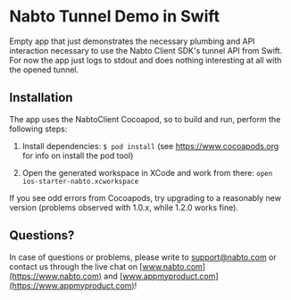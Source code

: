 # Nabto Tunnel Demo in Swift

Empty app that just demonstrates the necessary plumbing and API
interaction necessary to use the Nabto Client SDK's tunnel API from
Swift. For now the app just logs to stdout and does nothing interesting at
all with the opened tunnel.

## Installation

The app uses the NabtoClient Cocoapod, so to build and run, perform the following steps:

1. Install dependencies: `$ pod install` (see https://www.cocoapods.org for info on install the pod tool)

2. Open the generated workspace in XCode and work from there: `open ios-starter-nabto.xcworkspace`

If you see odd errors from Cocoapods, try upgrading to a reasonably new version (problems observed with 1.0.x, while 1.2.0 works fine).

## Questions?

In case of questions or problems, please write to support@nabto.com or contact us through the live chat on [www.nabto.com](https://www.nabto.com) and [www.appmyproduct.com](https://www.appmyproduct.com)!
